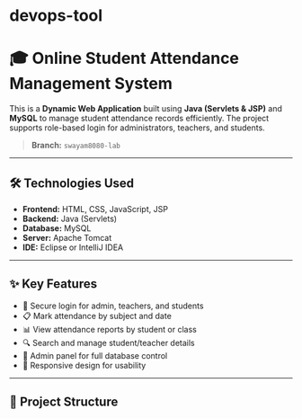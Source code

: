 # devops-tool
# 🎓 Online Student Attendance Management System

This is a **Dynamic Web Application** built using **Java (Servlets & JSP)** and **MySQL** to manage student attendance records efficiently. The project supports role-based login for administrators, teachers, and students.

> **Branch:** `swayam8080-lab`

---

## 🛠️ Technologies Used

- **Frontend:** HTML, CSS, JavaScript, JSP
- **Backend:** Java (Servlets)
- **Database:** MySQL
- **Server:** Apache Tomcat
- **IDE:** Eclipse or IntelliJ IDEA

---

## ✨ Key Features

- 🔐 Secure login for admin, teachers, and students
- 📋 Mark attendance by subject and date
- 📊 View attendance reports by student or class
- 🔍 Search and manage student/teacher details
- 📁 Admin panel for full database control
- 📱 Responsive design for usability

---

## 📂 Project Structure

